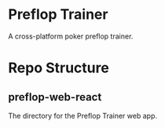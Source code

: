 # Preflop Trainer

A cross-platform poker preflop trainer.

# Repo Structure

## preflop-web-react

The directory for the Preflop Trainer web app.
